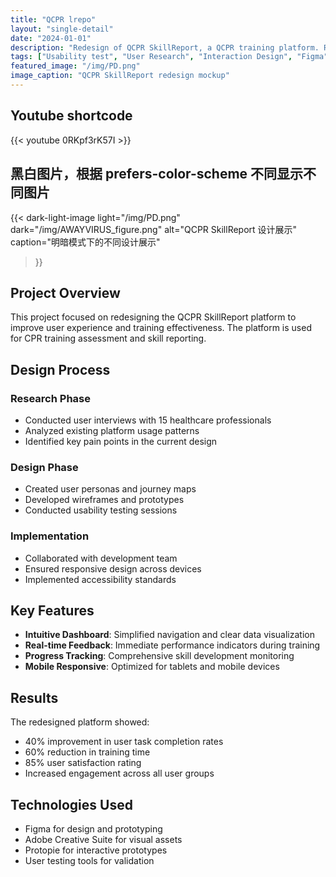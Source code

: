 ```yaml
---
title: "QCPR lrepo"
layout: "single-detail"
date: "2024-01-01"
description: "Redesign of QCPR SkillReport, a QCPR training platform. Redesign of QCPR SkillReport, a QCPR training platform. Redesign of QCPR SkillReport, a QCPR training platform."
tags: ["Usability test", "User Research", "Interaction Design", "Figma"]
featured_image: "/img/PD.png"
image_caption: "QCPR SkillReport redesign mockup"
---
```


## Youtube shortcode
{{< youtube 0RKpf3rK57I >}}


## 黑白图片，根据 prefers-color-scheme 不同显示不同图片

{{<
dark-light-image
light="/img/PD.png"
dark="/img/AWAYVIRUS_figure.png"
alt="QCPR SkillReport 设计展示"
caption="明暗模式下的不同设计展示"
>}}


## Project Overview

This project focused on redesigning the QCPR SkillReport platform to improve user experience and training effectiveness. The platform is used for CPR training assessment and skill reporting.

## Design Process

### Research Phase
- Conducted user interviews with 15 healthcare professionals
- Analyzed existing platform usage patterns
- Identified key pain points in the current design

### Design Phase
- Created user personas and journey maps
- Developed wireframes and prototypes
- Conducted usability testing sessions

### Implementation
- Collaborated with development team
- Ensured responsive design across devices
- Implemented accessibility standards

## Key Features

- **Intuitive Dashboard**: Simplified navigation and clear data visualization
- **Real-time Feedback**: Immediate performance indicators during training
- **Progress Tracking**: Comprehensive skill development monitoring
- **Mobile Responsive**: Optimized for tablets and mobile devices

## Results

The redesigned platform showed:
- 40% improvement in user task completion rates
- 60% reduction in training time
- 85% user satisfaction rating
- Increased engagement across all user groups

## Technologies Used

- Figma for design and prototyping
- Adobe Creative Suite for visual assets
- Protopie for interactive prototypes
- User testing tools for validation
